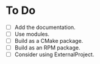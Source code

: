 # To Do

+ [ ] Add the documentation.
+ [ ] Use modules.
+ [ ] Build as a CMake package.
+ [ ] Build as an RPM package.
+ [ ] Consider using ExternalProject.
